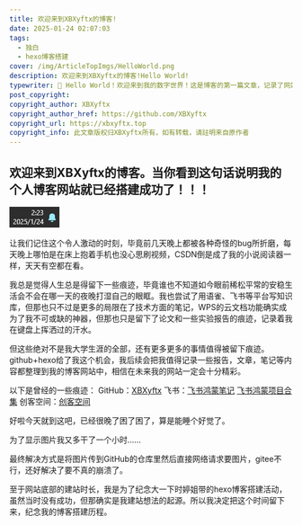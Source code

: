 ```yaml
---
title: 欢迎来到XBXyftx的博客!
date: 2025-01-24 02:07:03
tags: 
  - 独白
  - hexo博客搭建
cover: /img/ArticleTopImgs/HelloWorld.png
description: 欢迎来到XBXyftx的博客!Hello World!
typewriter: 🌟 Hello World！欢迎来到我的数字世界！这是博客的第一篇文章，记录了网站搭建成功的激动时刻。从最初的构想到遇到各种技术难题，再到最终成功上线，这个过程充满了挑战与收获。博客不仅是技术笔记的载体，更是生活记录的平台。在这里，我将分享开发经验、项目心得、学习感悟以及大学生活的点点滴滴。希望这个小小的数字空间能够见证我的成长轨迹，也能为其他人提供一些有价值的内容。
post_copyright:
copyright_author: XBXyftx
copyright_author_href: https://github.com/XBXyftx
copyright_url: https://xbxyftx.top
copyright_info: 此文章版权归XBXyftx所有，如有转载，请註明来自原作者
---
```

## 欢迎来到XBXyftx的博客。当你看到这句话说明我的个人博客网站就已经搭建成功了！！！

![image.png](欢迎来带XBXyftx的博客/image.png)

让我们记住这个令人激动的时刻，毕竟前几天晚上都被各种奇怪的bug所折磨，每天晚上哪怕是在床上抱着手机也没心思刷视频，CSDN倒是成了我的小说阅读器一样，天天有空都在看。

我总是觉得人生总是得留下一些痕迹，毕竟谁也不知道如今眼前稀松平常的安稳生活会不会在哪一天的夜晚打湿自己的眼眶。我也尝试了用语雀、飞书等平台写知识库，但那也只不过是更多的局限在了技术方面的笔记，WPS的云文档功能确实成为了我不可或缺的神器，但那也只是留下了论文和一些实验报告的痕迹，记录着我在键盘上挥洒过的汗水。

但这些绝对不是我大学生涯的全部，还有更多更多的事情值得被留下痕迹。github+hexo给了我这个机会，我后续会把我值得记录一些报告，文章，笔记等内容都整理到我的博客网站中，相信在未来我的网站一定会十分精彩。

以下是曾经的一些痕迹：
GitHub：[XBXyftx](https://github.com/XBXyftx)
飞书：[飞书鸿蒙笔记](https://zcn0ok42bsl9.feishu.cn/wiki/Sz8rwVDq2i0gJxk0BmRcH41Gn8c?from=from_copylink)    [飞书鸿蒙项目合集](https://zcn0ok42bsl9.feishu.cn/wiki/MHQTw4M7yiKFeGkTilqcOs5WnCd?from=from_copylink)
创客空间：[创客空间](http://bistumaker.cn/)

好啦今天就到这吧，已经很晚了困了困了，算是能睡个好觉了。

为了显示图片我又多干了一个小时……

最终解决方式是将图片传到GitHub的仓库里然后直接网络请求要图片，gitee不行，还好解决了要不真的崩溃了。

至于网站底部的建站时长，我是为了纪念大一下时婷姐带的hexo博客搭建活动，虽然当时没有成功，但那确实是我建站想法的起源。所以我决定把这个时间留下来，纪念我的博客搭建历程。
